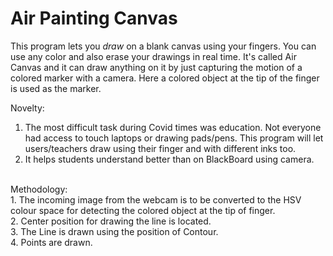 # Air Painting Canvas

This program lets you *draw* on a blank canvas using your fingers. You can use any color and also erase your drawings in real time. It's called Air Canvas and it  can draw anything on it by just capturing the motion of a colored marker with a camera. Here a colored object at the tip of the finger is used as the marker.<br>

Novelty: <br>
1. The most difficult task during Covid times was education. Not everyone had access to touch laptops or drawing pads/pens. This program will let users/teachers draw using their finger and with different inks too. 
2. It helps students understand better than on BlackBoard using camera. 

<br>
Methodology: <br>
1. The incoming image from the webcam is to be converted to the HSV colour space for detecting the colored object at the tip of finger.<br>
2. Center position for drawing the line is located. <br>
3. The Line is drawn using the position of Contour.<br>
4. Points are drawn.<br>
